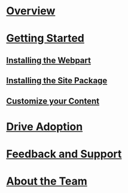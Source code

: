 # [Overview](index.md)
# [Getting Started](getstarted.md)
## [Installing the Webpart](installwebpart.md)
## [Installing the Site Package](installsitepackage.md)
## [Customize your Content](sitecontent.md)
# [Drive Adoption](driveadoption.md)
# [Feedback and Support](feedback.md)
# [About the Team](aboutus.md)